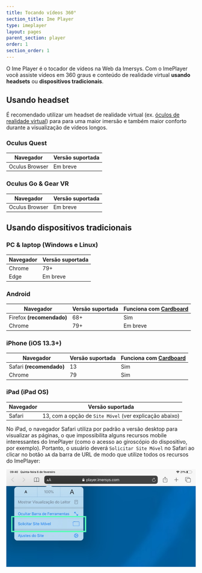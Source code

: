 ```yaml
---
title: Tocando vídeos 360°
section_title: Ime Player
type: imeplayer
layout: pages
parent_section: player
order: 1
section_order: 1
---
```


O Ime Player é o tocador de vídeos na Web da Imersys. Com o ImePlayer você
assiste vídeos em 360 graus e conteúdo de realidade virtual **usando headsets**
ou **dispositivos tradicionais**.

<!--toc-->

<!-- LEMBRAR EM ALGUM LUGAR DE LIMPAR A CACHE -->

## Usando headset

É recomendado utilizar um headset de realidade virtual (ex. [óculos de realidade virtual](https://pt.wikipedia.org/wiki/Head-mounted_display))
para para uma maior imersão e também maior conforto durante a visualização de vídeos longos.

### Oculus Quest

| Navegador  | Versão suportada                      |
|------------|---------------------------------------|
| Oculus Browser  | Em breve                         |

### Oculus Go & Gear VR

| Navegador  | Versão suportada                      |
|------------|---------------------------------------|
| Oculus Browser  | Em breve                         |


## Usando dispositivos tradicionais

<!-- Algo sobre giroscopio: Caso seu dispositivo tenha sensores de giroscópio -->

### PC & laptop (Windows e Linux)

| Navegador  | Versão suportada                      |
|------------|---------------------------------------|
| Chrome     | 79+                                   |
| Edge       | Em breve                              |

### Android

| Navegador  | Versão suportada   | Funciona com [Cardboard](https://pt.wikipedia.org/wiki/Google_Cardboard) |
|------------|--------------------|------------------------|
| Firefox **(recomendado)**   | 68+                |         Sim            |
| Chrome     | 79+                |         Em breve       |

### iPhone (iOS 13.3+)

| Navegador  | Versão suportada                      | Funciona com [Cardboard](https://pt.wikipedia.org/wiki/Google_Cardboard) |
|------------|---------------------------------------|---------|
| Safari **(recomendado)**    | 13                   |   Sim   |
| Chrome     | 79             |   Sim                          |


### iPad (iPad OS)


| Navegador  | Versão suportada                      |
|------------|---------------------------------------|
| Safari     | 13, com a opção de `Site Móvel` (ver explicação abaixo)                   |

No iPad, o navegador Safari utiliza por padrão a versão desktop para visualizar as páginas, o que impossibilita alguns recursos mobile interessantes do ImePlayer (como o acesso ao giroscópio do dispositivo, por exemplo). Portanto, o usuário deverá `Solicitar Site Móvel` no Safari ao clicar no botão `aA` da barra de URL de modo que utilize todos os recursos do ImePlayer:

![360&deg; Image Viewer](images/imeplayer-ipad-request-mobile-version.png)
